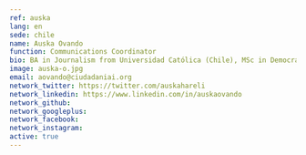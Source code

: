 ```yaml
---
ref: auska
lang: en
sede: chile
name: Auska Ovando
function: Communications Coordinator
bio: BA in Journalism from Universidad Católica (Chile), MSc in Democracy and Comparative Politics from University College London and MPhil in Sociology from University of Cambridge.
image: auska-o.jpg
email: aovando@ciudadaniai.org
network_twitter: https://twitter.com/auskahareli
network_linkedin: https://www.linkedin.com/in/auskaovando
network_github:
network_googleplus:
network_facebook:
network_instagram:
active: true
---
```

